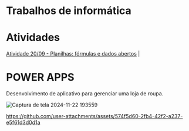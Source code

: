 # Trabalhos de informática

# Atividades
 [Atividade 20/09 - Planilhas: fórmulas e dados abertos](https://github.com/Lakner13/INFORMATICA/blob/main/INFORMATICA%20-%20LUIZ%20GABRIEL%20-%2020-09.xlsx) |

# POWER APPS
 
 Desenvolvimento de aplicativo para gerenciar uma loja de roupa.

![Captura de tela 2024-11-22 193559](https://github.com/user-attachments/assets/af79f5f1-de23-4182-b37f-134220d74796)


https://github.com/user-attachments/assets/574f5d60-2fb4-42f2-a237-e5f61d3d0d1a

